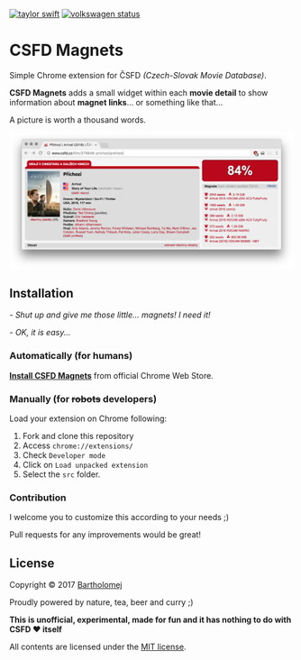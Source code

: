[![taylor swift](https://img.shields.io/badge/secured%20by-taylor%20swift-brightgreen.svg)](https://twitter.com/SwiftOnSecurity)
[![volkswagen status](https://auchenberg.github.io/volkswagen/volkswargen_ci.svg?v=1)](https://github.com/auchenberg/volkswagen)

# CSFD Magnets

Simple Chrome extension for ČSFD *(Czech-Slovak Movie Database)*.

**CSFD Magnets** adds a small widget within each **movie detail** to show information about **magnet links**... or something like that...

A picture is worth a thousand words.

![Screenshot](https://raw.githubusercontent.com/bartholomej/csfd-magnets/master/_assets/csfd-magnets-promo.png)

## Installation
_- Shut up and give me those little... magnets! I need it!_

_- OK, it is easy..._

### Automatically (for humans)

**[Install CSFD Magnets](https://chrome.google.com/webstore/detail/csfd-magnets/kkoccljoocknljaljhpifcnkmillmilo)** from official Chrome Web Store.

### Manually (for ~~robots~~ developers)
Load your extension on Chrome following:

1. Fork and clone this repository
2. Access `chrome://extensions/`
3. Check `Developer mode`
4. Click on `Load unpacked extension`
5. Select the `src` folder.

### Contribution
I welcome you to customize this according to your needs ;)

Pull requests for any improvements would be great!

## License

Copyright &copy; 2017 [Bartholomej](http://github.com/bartholomej)

Proudly powered by nature, tea, beer and curry ;)

**This is unofficial, experimental, made for fun and it has nothing to do with CSFD ❤️ itself** ️ ️

All contents are licensed under the [MIT license].

[MIT license]: LICENSE

